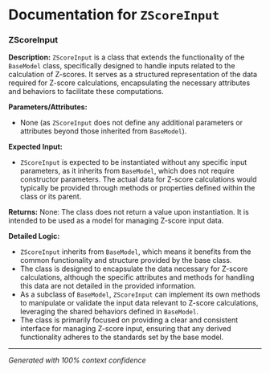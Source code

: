 # Documentation for `ZScoreInput`

### ZScoreInput

**Description:**
`ZScoreInput` is a class that extends the functionality of the `BaseModel` class, specifically designed to handle inputs related to the calculation of Z-scores. It serves as a structured representation of the data required for Z-score calculations, encapsulating the necessary attributes and behaviors to facilitate these computations.

**Parameters/Attributes:**
- None (as `ZScoreInput` does not define any additional parameters or attributes beyond those inherited from `BaseModel`).

**Expected Input:**
- `ZScoreInput` is expected to be instantiated without any specific input parameters, as it inherits from `BaseModel`, which does not require constructor parameters. The actual data for Z-score calculations would typically be provided through methods or properties defined within the class or its parent.

**Returns:**
None: The class does not return a value upon instantiation. It is intended to be used as a model for managing Z-score input data.

**Detailed Logic:**
- `ZScoreInput` inherits from `BaseModel`, which means it benefits from the common functionality and structure provided by the base class.
- The class is designed to encapsulate the data necessary for Z-score calculations, although the specific attributes and methods for handling this data are not detailed in the provided information.
- As a subclass of `BaseModel`, `ZScoreInput` can implement its own methods to manipulate or validate the input data relevant to Z-score calculations, leveraging the shared behaviors defined in `BaseModel`.
- The class is primarily focused on providing a clear and consistent interface for managing Z-score input, ensuring that any derived functionality adheres to the standards set by the base model.

---
*Generated with 100% context confidence*
